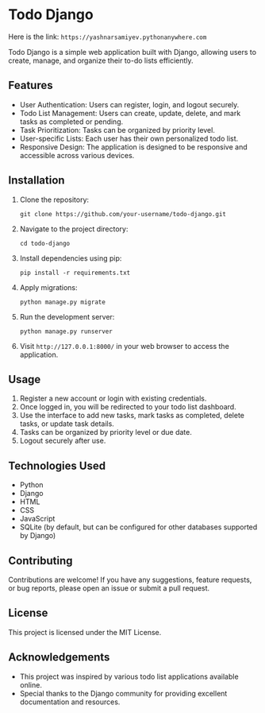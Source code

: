 # Todo Django

 Here is the link:
    ```
    https://yashnarsamiyev.pythonanywhere.com
    ```

Todo Django is a simple web application built with Django, allowing users to create, manage, and organize their to-do lists efficiently.

## Features

- User Authentication: Users can register, login, and logout securely.
- Todo List Management: Users can create, update, delete, and mark tasks as completed or pending.
- Task Prioritization: Tasks can be organized by priority level.
- User-specific Lists: Each user has their own personalized todo list.
- Responsive Design: The application is designed to be responsive and accessible across various devices.

## Installation

1. Clone the repository:
    ```
    git clone https://github.com/your-username/todo-django.git
    ```

2. Navigate to the project directory:
    ```
    cd todo-django
    ```

3. Install dependencies using pip:
    ```
    pip install -r requirements.txt
    ```

4. Apply migrations:
    ```
    python manage.py migrate
    ```

5. Run the development server:
    ```
    python manage.py runserver
    ```

6. Visit `http://127.0.0.1:8000/` in your web browser to access the application.

## Usage

1. Register a new account or login with existing credentials.
2. Once logged in, you will be redirected to your todo list dashboard.
3. Use the interface to add new tasks, mark tasks as completed, delete tasks, or update task details.
4. Tasks can be organized by priority level or due date.
5. Logout securely after use.

## Technologies Used

- Python
- Django
- HTML
- CSS
- JavaScript
- SQLite (by default, but can be configured for other databases supported by Django)

## Contributing

Contributions are welcome! If you have any suggestions, feature requests, or bug reports, please open an issue or submit a pull request.

## License

This project is licensed under the MIT License.

## Acknowledgements

- This project was inspired by various todo list applications available online.
- Special thanks to the Django community for providing excellent documentation and resources.
